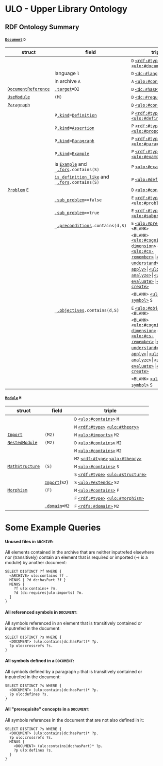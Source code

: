 # ULO - Upper Library Ontology

## RDF Ontology Summary

#### [`Document`](crate::narration::documents::Document) `D`
| struct | field | triple |
| -----  | ----- | ------ |
|   |    | `D` [`<rdf:#type>`](rdf::TYPE) [`<ulo:#document>`](ulo2::DOCUMENT) |
|   | language `l` | `D` [`<dc:#language>`](dc::LANGUAGE) `l` |
|   | in archive `A`  | `A` [`<ulo:#contains>`](ulo2::CONTAINS) `D` |
| [`DocumentReference`](crate::narration::DocumentElement::DocumentReference) | [`.target`](crate::narration::DocumentElement::DocumentReference::target)`=D2` | `D` [`<dc:#hasPart>`](dc::HAS_PART) `D2` |
| [`UseModule`](crate::narration::DocumentElement::UseModule) | `(M)` | `D` [`<dc:#requires>`](dc::REQUIRES) `M` |
| [`Paragraph`](crate::narration::paragraphs::LogicalParagraph) |   | `D` [`<ulo:#contains>`](ulo2::CONTAINS) `P` |
|   | `P`[`.kind`](crate::narration::paragraphs::LogicalParagraph::kind)`=`[`Definition`](crate::narration::paragraphs::ParagraphKind::Definition) | `P` [`<rdf:#type>`](rdf::TYPE) [`<ulo:#definition>`](ulo2::DEFINITION) |
|   | `P`[`.kind`](crate::narration::paragraphs::LogicalParagraph::kind)`=`[`Assertion`](crate::narration::paragraphs::ParagraphKind::Assertion) | `P` [`<rdf:#type>`](rdf::TYPE) [`<ulo:#proposition>`](ulo2::PROPOSITION) |
|   | `P`[`.kind`](crate::narration::paragraphs::LogicalParagraph::kind)`=`[`Paragraph`](crate::narration::paragraphs::ParagraphKind::Paragraph) | `P` [`<rdf:#type>`](rdf::TYPE) [`<ulo:#para>`](ulo2::PARA) |
|   | `P`[`.kind`](crate::narration::paragraphs::LogicalParagraph::kind)`=`[`Example`](crate::narration::paragraphs::ParagraphKind::Example) | `P` [`<rdf:#type>`](rdf::TYPE) [`<ulo:#example>`](ulo2::EXAMPLE) |
|   | is [`Example`](crate::narration::paragraphs::ParagraphKind::Example) and `_`[`.fors`](crate::narration::paragraphs::LogicalParagraph::fors)`.contains(S)`  | `P` [`<ulo:#example-for>`](ulo2::EXAMPLE_FOR) `S` |
|   | [`is_definition_like`](crate::narration::paragraphs::ParagraphKind::is_definition_like) and  `_`[`.fors`](crate::narration::paragraphs::LogicalParagraph::fors)`.contains(S)`  | `P` [`<ulo:#defines>`](ulo2::DEFINES) `S` |
| [`Problem`](crate::narration::problems::Problem) `E` |   | `D` [`<ulo:#contains>`](ulo2::CONTAINS) `E` |
|   | [`.sub_problem`](crate::narration::problems::Problem::sub_problem)`==false`   | `E` [`<rdf:#type>`](rdf::TYPE) [`<ulo:#problem>`](ulo2::PROBLEM) |
|   | [`.sub_problem`](crate::narration::problems::Problem::sub_problem)`==true`   | `E` [`<rdf:#type>`](rdf::TYPE) [`<ulo:#subproblem>`](ulo2::SUBPROBLEM) |
|   | `_`[`.preconditions`](crate::narration::problems::Problem::preconditions)`.contains(d,S)`  | `E` [`<ulo:#precondition>`](ulo2::PRECONDITION) `<BLANK>` |
|   |    | `<BLANK>` [`<ulo:#cognitive-dimension>`](ulo2::COGDIM) `d`, where `d=`[`<ulo:#cs-remember>`](ulo2::REMEMBER)⏐[`<ulo:#cs-understand>`](ulo2::UNDERSTAND)⏐[`<ulo:#cs-apply>`](ulo2::APPLY)⏐[`<ulo:#cs-analyze>`](ulo2::ANALYZE)⏐[`<ulo:#cs-evaluate>`](ulo2::EVALUATE)⏐[`<ulo:#cs-create>`](ulo2::CREATE) |
|   |    | `<BLANK>` [`<ulo:#po-symbol>`](ulo2::POSYMBOL) `S` |
|   | `_`[`.objectives`](crate::narration::problems::Problem::objectives)`.contains(d,S)`  | `E` [`<ulo:#objective>`](ulo2::OBJECTIVE) `<BLANK>` |
|   |    | `<BLANK>` [`<ulo:#cognitive-dimension>`](ulo2::COGDIM) `d`, where `d=`[`<ulo:#cs-remember>`](ulo2::REMEMBER)⏐[`<ulo:#cs-understand>`](ulo2::UNDERSTAND)⏐[`<ulo:#cs-apply>`](ulo2::APPLY)⏐[`<ulo:#cs-analyze>`](ulo2::ANALYZE)⏐[`<ulo:#cs-evaluate>`](ulo2::EVALUATE)⏐[`<ulo:#cs-create>`](ulo2::CREATE) |
|   |    | `<BLANK>` [`<ulo:#po-symbol>`](ulo2::POSYMBOL) `S` |

#### [`Module`](crate::content::modules::Module) `M`
| struct | field | triple |
| -----  | ----- | ------ |
|   |    | `D` [`<ulo:#contains>`](ulo2::CONTAINS) `M` |
|   |    | `M` [`<rdf:#type>`](rdf::TYPE) [`<ulo:#theory>`](ulo2::THEORY) |
| [`Import`](crate::content::declarations::OpenDeclaration::Import) | `(M2)` | `M` [`<ulo:#imports>`](ulo2::IMPORTS) `M2` |
| [`NestedModule`](crate::content::declarations::OpenDeclaration::NestedModule) | `(M2)` | `D` [`<ulo:#contains>`](ulo2::CONTAINS) `M2` |
|   |    | `M` [`<ulo:#contains>`](ulo2::CONTAINS) `M2` |
|   |    | `M2` [`<rdf:#type>`](rdf::TYPE) [`<ulo:#theory>`](ulo2::THEORY) |
| [`MathStructure`](crate::content::declarations::OpenDeclaration::MathStructure) | `(S)` | `M` [`<ulo:#contains>`](ulo2::CONTAINS) `S` |
|   |    | `S` [`<rdf:#type>`](rdf::TYPE) [`<ulo:#structure>`](ulo2::STRUCTURE) |
|   | [`Import`](crate::content::declarations::OpenDeclaration::Import)(`S2`)   | `S` [`<ulo:#extends>`](ulo2::EXTENDS) `S2` |
| [`Morphism`](crate::content::declarations::OpenDeclaration::Morphism) | `(F)` | `M` [`<ulo:#contains>`](ulo2::CONTAINS) `F` |
|   |    | `F` [`<rdf:#type>`](rdf::TYPE) [`<ulo:#morphism>`](ulo2::MORPHISM) |
|   | [`.domain`](crate::content::declarations::morphisms::Morphism)`=M2`   | `F` [`<rdfs:#domain>`](rdfs::DOMAIN) `M2` |



# Some Example Queries

#### Unused files in `ARCHIVE`:
All elements contained in the archive that are neither inputrefed elsewhere
nor (transitively) contain an element that is required or imported (=> is a module)
by another document:
```sparql
SELECT DISTINCT ?f WHERE {
  <ARCHIVE> ulo:contains ?f .
  MINUS { ?d dc:hasPart ?f }
  MINUS {
    ?f ulo:contains+ ?m.
    ?d (dc:requires|ulo:imports) ?m.
  }
}
```

#### All referenced symbols in `DOCUMENT`:
All symbols referenced in an element that is transitively contained or inputrefed in
the document:
```sparql
SELECT DISTINCT ?s WHERE {
  <DOCUMENT> (ulo:contains|dc:hasPart)* ?p.
  ?p ulo:crossrefs ?s.
}
```

#### All symbols defined in a `DOCUMENT`:
All symbols defined by a paragraph `p` that is transitively contained or inputrefed in
the document:
```sparql
SELECT DISTINCT ?s WHERE {
  <DOCUMENT> (ulo:contains|dc:hasPart)* ?p.
  ?p ulo:defines ?s.
}
```

#### All "prerequisite" concepts in a `DOCUMENT`:
All symbols references in the document that are not also defined in it:
```sparql
SELECT DISTINCT ?s WHERE {
  <DOCUMENT> (ulo:contains|dc:hasPart)* ?p.
  ?p ulo:crossrefs ?s.
  MINUS {
    <DOCUMENT> (ulo:contains|dc:hasPart)* ?p.
    ?p ulo:defines ?s.
  }
}
```
